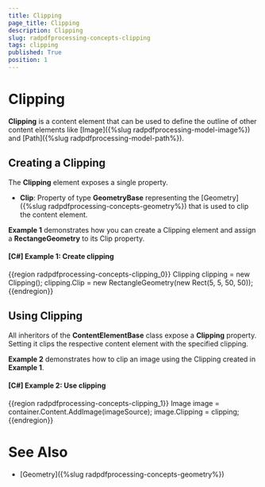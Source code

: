 ```yaml
---
title: Clipping
page_title: Clipping
description: Clipping
slug: radpdfprocessing-concepts-clipping
tags: clipping
published: True
position: 1
---
```


# Clipping



__Clipping__ is a content element that can be used to define the outline of other content elements like [Image]({%slug radpdfprocessing-model-image%}) and [Path]({%slug radpdfprocessing-model-path%}).
      

## Creating a Clipping

The __Clipping__ element exposes a single property.
        

* __Clip__: Property of type __GeometryBase__ representing the [Geometry]({%slug radpdfprocessing-concepts-geometry%}) that is used to clip the content element.
            

__Example 1__ demonstrates how you can create a Clipping element and assign a __RectangeGeometry__ to its Clip property.
        

#### __[C#] Example 1: Create clipping__

{{region radpdfprocessing-concepts-clipping_0}}
    Clipping clipping = new Clipping();
    clipping.Clip = new RectangleGeometry(new Rect(5, 5, 50, 50));
{{endregion}}



## Using Clipping

All inheritors of the __ContentElementBase__ class expose a __Clipping__ property. Setting it clips the respective content element with the specified clipping. 
        

__Example 2__ demonstrates how to clip an image using the Clipping created in __Example 1__.
        

#### __[C#] Example 2: Use clipping__

{{region radpdfprocessing-concepts-clipping_1}}
    Image image = container.Content.AddImage(imageSource);
    image.Clipping = clipping;
{{endregion}}



# See Also

 * [Geometry]({%slug radpdfprocessing-concepts-geometry%})
